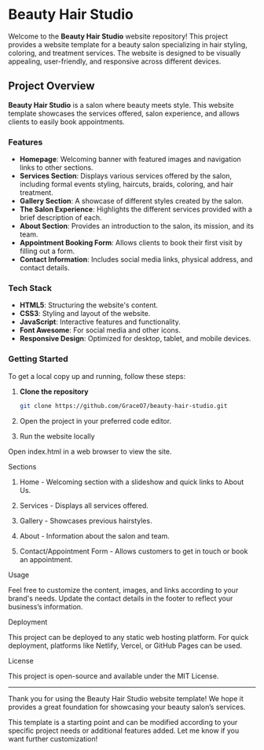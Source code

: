 

# Beauty Hair Studio

Welcome to the **Beauty Hair Studio** website repository! This project provides a website template for a beauty salon specializing in hair styling, coloring, and treatment services. The website is designed to be visually appealing, user-friendly, and responsive across different devices.

## Project Overview

**Beauty Hair Studio** is a salon where beauty meets style. This website template showcases the services offered, salon experience, and allows clients to easily book appointments.

### Features

- **Homepage**: Welcoming banner with featured images and navigation links to other sections.
- **Services Section**: Displays various services offered by the salon, including formal events styling, haircuts, braids, coloring, and hair treatment.
- **Gallery Section**: A showcase of different styles created by the salon.
- **The Salon Experience**: Highlights the different services provided with a brief description of each.
- **About Section**: Provides an introduction to the salon, its mission, and its team.
- **Appointment Booking Form**: Allows clients to book their first visit by filling out a form.
- **Contact Information**: Includes social media links, physical address, and contact details.

### Tech Stack

- **HTML5**: Structuring the website's content.
- **CSS3**: Styling and layout of the website.
- **JavaScript**: Interactive features and functionality.
- **Font Awesome**: For social media and other icons.
- **Responsive Design**: Optimized for desktop, tablet, and mobile devices.

### Getting Started

To get a local copy up and running, follow these steps:

1. **Clone the repository**
   ```bash
   git clone https://github.com/GraceO7/beauty-hair-studio.git

2. Open the project in your preferred code editor.


3. Run the website locally

Open index.html in a web browser to view the site.




Sections

1. Home - Welcoming section with a slideshow and quick links to About Us.


2. Services - Displays all services offered.


3. Gallery - Showcases previous hairstyles.


4. About - Information about the salon and team.


5. Contact/Appointment Form - Allows customers to get in touch or book an appointment.



Usage

Feel free to customize the content, images, and links according to your brand's needs. Update the contact details in the footer to reflect your business’s information.

Deployment

This project can be deployed to any static web hosting platform. For quick deployment, platforms like Netlify, Vercel, or GitHub Pages can be used.

License

This project is open-source and available under the MIT License.


---

Thank you for using the Beauty Hair Studio website template! We hope it provides a great foundation for showcasing your beauty salon’s services.

This template is a starting point and can be modified according to your specific project needs or additional features added. Let me know if you want further customization!
